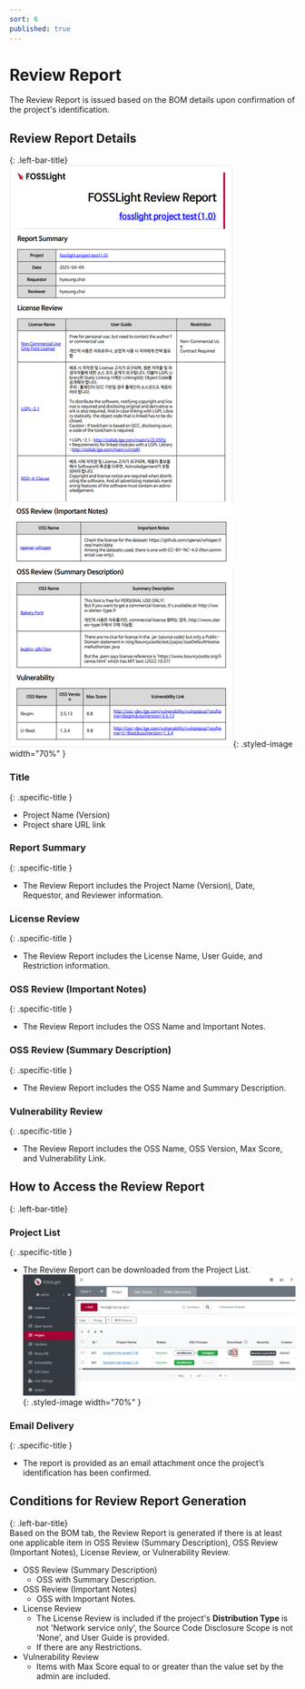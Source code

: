 ```yaml
---
sort: 6
published: true
---
```


# Review Report  
The Review Report is issued based on the BOM details upon confirmation of the project's identification.

## Review Report Details  
{: .left-bar-title}  
![StatusBarProgress](../../images/project/review_report/reiew_report.png){: .styled-image width="70%" }

### Title  
{: .specific-title }  
- Project Name (Version)  
- Project share URL link

### Report Summary  
{: .specific-title }  
- The Review Report includes the Project Name (Version), Date, Requestor, and Reviewer information.

### License Review  
{: .specific-title }  
- The Review Report includes the License Name, User Guide, and Restriction information.

### OSS Review (Important Notes)  
{: .specific-title }  
- The Review Report includes the OSS Name and Important Notes.

### OSS Review (Summary Description)  
{: .specific-title }  
- The Review Report includes the OSS Name and Summary Description.

### Vulnerability Review  
{: .specific-title }  
- The Review Report includes the OSS Name, OSS Version, Max Score, and Vulnerability Link.

## How to Access the Review Report  
{: .left-bar-title}

### Project List  
{: .specific-title }  
- The Review Report can be downloaded from the Project List.  
![StatusBarProgress](../../images/project/review_report/review_report_list.png){: .styled-image width="70%" }

### Email Delivery  
{: .specific-title }  
- The report is provided as an email attachment once the project’s identification has been confirmed.

## Conditions for Review Report Generation  
{: .left-bar-title}  
Based on the BOM tab, the Review Report is generated if there is at least one applicable item in OSS Review (Summary Description), OSS Review (Important Notes), License Review, or Vulnerability Review.

- OSS Review (Summary Description)  
    - OSS with Summary Description.  
- OSS Review (Important Notes)  
    - OSS with Important Notes. 
- License Review  
    - The License Review is included if the project's **Distribution Type** is not 'Network service only', the Source Code Disclosure Scope is not 'None', and User Guide is provided.
    - If there are any Restrictions.  
- Vulnerability Review  
    - Items with Max Score equal to or greater than the value set by the admin are included.
